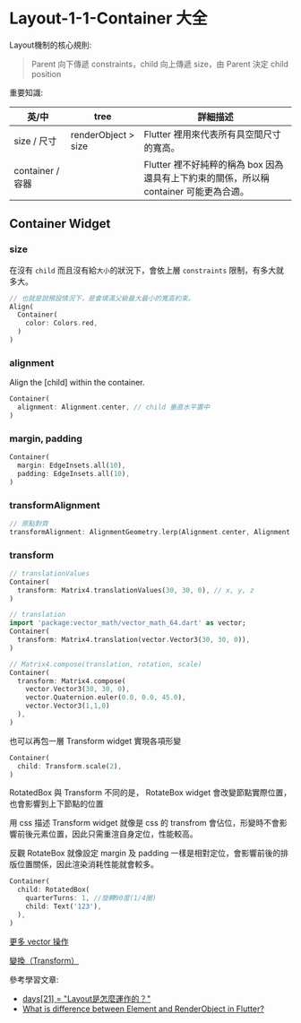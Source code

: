 # Layout-1-1-Container 大全

Layout機制的核心規則: 
> Parent 向下傳遞 constraints，child 向上傳遞 size，由 Parent 決定 child position

重要知識:

| 英/中                    | tree                                | 詳細描述                                                    |
|------------------------|-------------------------------------|---------------------------------------------------------|
| size / 尺寸              | renderObject > size | Flutter 裡用來代表所有具空間尺寸的寬高。                                |
| container / 容器         |                                     | Flutter 裡不好純粹的稱為 box 因為還具有上下約束的關係，所以稱 container 可能更為合適。 |
                                
## Container Widget

### size

在沒有 `child` 而且沒有給`大小`的狀況下，會依上層 `constraints` 限制，有多大就多大。
```dart
// 也就是說預設情況下，是會填滿父級最大最小的寬高約束。
Align(
  Container(
    color: Colors.red,
  )
)
```
### alignment
Align the [child] within the container.
```dart
Container(
  alignment: Alignment.center, // child 垂直水平置中
)
```

### margin, padding
```dart
Container(
  margin: EdgeInsets.all(10),
  padding: EdgeInsets.all(10),
)
```

### transformAlignment
```dart
// 原點對齊
transformAlignment: AlignmentGeometry.lerp(Alignment.center, Alignment.center, 0.0),
```

### transform
```dart
// translationValues
Container(
  transform: Matrix4.translationValues(30, 30, 0), // x, y, z
)
```
```dart
// translation
import 'package:vector_math/vector_math_64.dart' as vector;
Container(
  transform: Matrix4.translation(vector.Vector3(30, 30, 0)),
)
```
```dart
// Matrix4.compose(translation, rotation, scale)
Container(
  transform: Matrix4.compose(
    vector.Vector3(30, 30, 0),
    vector.Quaternion.euler(0.0, 0.0, 45.0),
    vector.Vector3(1,1,0)
  ),
)
```
也可以再包一層 Transform widget 實現各項形變
```dart
Container(
  child: Transform.scale(2),
)
```
RotatedBox
與 Transform 不同的是， RotateBox widget 會改變節點實際位置，也會影響到上下節點的位置

用 css 描述 Transform widget 就像是 css 的 transfrom 會佔位，形變時不會影響前後元素位置，因此只需重渲自身定位，性能較高。

反觀 RotateBox 就像設定 margin 及 padding 一樣是相對定位，會影響前後的排版位置關係，因此渲染消耗性能就會較多。

```dart
Container(
  child: RotatedBox(
    quarterTurns: 1, //旋轉90度(1/4圈)
    child: Text('123'),
  ),
)
```
[更多 vector 操作](https://api.flutter.dev/flutter/vector_math/vector_math-library.html)

[變換（Transform）](https://book.flutterchina.club/chapter5/transform.html#_5-4-%E5%8F%98%E6%8D%A2-transform)

參考學習文章:
- [days[21] = "Layout是怎麼運作的？"](https://ithelp.ithome.com.tw/articles/10242088)
- [What is difference between Element and RenderObject in Flutter?
](https://stackoverflow.com/questions/64073264/what-is-difference-between-element-and-renderobject-in-flutter)
